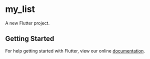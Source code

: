 # my_list

A new Flutter project.

## Getting Started

For help getting started with Flutter, view our online
[documentation](https://flutter.io/).
